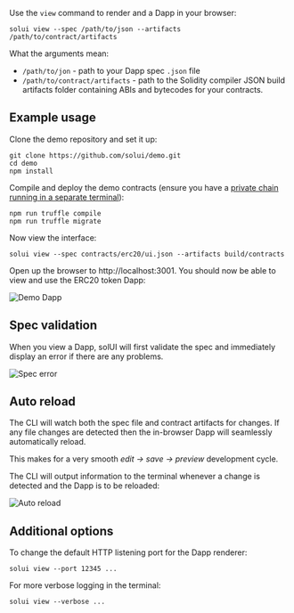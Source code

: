 Use the `view` command to render and a Dapp in your browser:

```shell
solui view --spec /path/to/json --artifacts /path/to/contract/artifacts
```

What the arguments mean:

* `/path/to/jon` - path to your Dapp spec `.json` file
* `/path/to/contract/artifacts` - path to the Solidity compiler JSON build
artifacts folder containing ABIs and bytecodes for your contracts.

## Example usage

Clone the demo repository and set it up:

```shell
git clone https://github.com/solui/demo.git
cd demo
npm install
```

Compile and deploy the demo contracts (ensure you have a [private chain running in a separate terminal](../../GettingStarted)):

```shell
npm run truffle compile
npm run truffle migrate
```

Now view the interface:

```shell
solui view --spec contracts/erc20/ui.json --artifacts build/contracts
```

Open up the browser to http://localhost:3001. You should now be able to view
and use the ERC20 token Dapp:

![Demo Dapp](../images/DemoUi.png)

## Spec validation

When you view a Dapp, solUI will first validate the spec and immediately
display an error if there are any problems.

![Spec error](../images/SpecError.png)

## Auto reload

The CLI will watch both the spec file and contract artifacts for changes. If
any file changes are detected then the in-browser Dapp will seamlessly
automatically reload.

This makes for a very smooth _edit -> save -> preview_ development cycle.

The CLI will output information to the terminal whenever a change is detected
and the Dapp is to be reloaded:

![Auto reload](../images/AutoReload.png)

## Additional options

To change the default HTTP listening port for the Dapp renderer:

```shell
solui view --port 12345 ...
```

For more verbose logging in the terminal:

```shell
solui view --verbose ...
```
